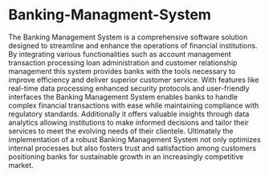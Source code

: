 # Banking-Managment-System
The Banking Management System is a comprehensive software solution designed to streamline and enhance the operations of financial institutions. By integrating various functionalities such as account management  transaction processing  loan administration  and customer relationship management  this system provides banks with the tools necessary to improve efficiency and deliver superior customer service. With features like real-time data processing  enhanced security protocols  and user-friendly interfaces  the Banking Management System enables banks to handle complex financial transactions with ease while maintaining compliance with regulatory standards. Additionally  it offers valuable insights through data analytics  allowing institutions to make informed decisions and tailor their services to meet the evolving needs of their clientele. Ultimately  the implementation of a robust Banking Management System not only optimizes internal processes but also fosters trust and satisfaction among customers  positioning banks for sustainable growth in an increasingly competitive market.
